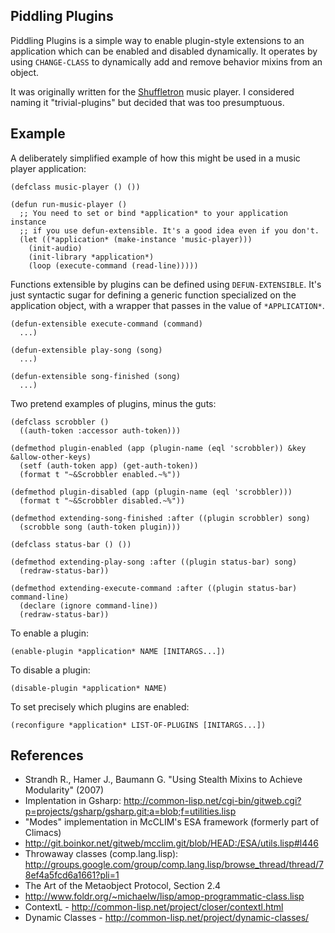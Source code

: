 Piddling Plugins
----------------

Piddling Plugins is a simple way to enable plugin-style extensions to
an application which can be enabled and disabled dynamically. It
operates by using `CHANGE-CLASS` to dynamically add and remove
behavior mixins from an object.

It was originally written for the [Shuffletron][shuf] music player. I considered naming it "trivial-plugins" but decided that was too presumptuous.

  [shuf]: http://github.com/ahefner/shuffletron

Example
-------

A deliberately simplified example of how this might be used in a music player application:

    (defclass music-player () ())

    (defun run-music-player ()
      ;; You need to set or bind *application* to your application instance
      ;; if you use defun-extensible. It's a good idea even if you don't.
      (let ((*application* (make-instance 'music-player)))
        (init-audio)
        (init-library *application*)
        (loop (execute-command (read-line)))))

Functions extensible by plugins can be defined using `DEFUN-EXTENSIBLE`.
It's just syntactic sugar for defining a generic function specialized
on the application object, with a wrapper that passes in the value of `*APPLICATION*`.

    (defun-extensible execute-command (command)
      ...)

    (defun-extensible play-song (song)
      ...)

    (defun-extensible song-finished (song)
      ...)

Two pretend examples of plugins, minus the guts:

    (defclass scrobbler ()
      ((auth-token :accessor auth-token)))

    (defmethod plugin-enabled (app (plugin-name (eql 'scrobbler)) &key &allow-other-keys)
      (setf (auth-token app) (get-auth-token))
      (format t "~&Scrobbler enabled.~%"))

    (defmethod plugin-disabled (app (plugin-name (eql 'scrobbler)))
      (format t "~&Scrobbler disabled.~%"))

    (defmethod extending-song-finished :after ((plugin scrobbler) song)
      (scrobble song (auth-token plugin)))

    (defclass status-bar () ())

    (defmethod extending-play-song :after ((plugin status-bar) song)
      (redraw-status-bar))

    (defmethod extending-execute-command :after ((plugin status-bar) command-line)
      (declare (ignore command-line))
      (redraw-status-bar))

To enable a plugin:

    (enable-plugin *application* NAME [INITARGS...])

To disable a plugin:

    (disable-plugin *application* NAME)

To set precisely which plugins are enabled:

    (reconfigure *application* LIST-OF-PLUGINS [INITARGS...])

References
----------

 * Strandh R., Hamer J., Baumann G. "Using Stealth Mixins to Achieve Modularity" (2007)
  * Implentation in Gsharp: <http://common-lisp.net/cgi-bin/gitweb.cgi?p=projects/gsharp/gsharp.git;a=blob;f=utilities.lisp>
 * "Modes" implementation in McCLIM's ESA framework (formerly part of Climacs)
  * <http://git.boinkor.net/gitweb/mcclim.git/blob/HEAD:/ESA/utils.lisp#l446>
 * Throwaway classes (comp.lang.lisp): <http://groups.google.com/group/comp.lang.lisp/browse_thread/thread/78ef4a5fcd6a1661?pli=1>
 * The Art of the Metaobject Protocol, Section 2.4
  * <http://www.foldr.org/~michaelw/lisp/amop-programmatic-class.lisp>
 * ContextL - <http://common-lisp.net/project/closer/contextl.html>
 * Dynamic Classes - <http://common-lisp.net/project/dynamic-classes/>
